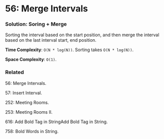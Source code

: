 # 56: Merge Intervals

### Solution: Soring + Merge
Sorting the interval based on the start position, and then merge the interval based on the last interval start, end position.

**Time Complexity**: `O(N * log(N))`. Sorting takes `O(N * log(N))`.

**Space Complexity**: `O(1)`.

### Related
56: Merge Intervals.

57: Insert Interval.

252: Meeting Rooms.

253: Meeting Rooms II.

616: Add Bold Tag in StringAdd Bold Tag in String.

758: Bold Words in String.